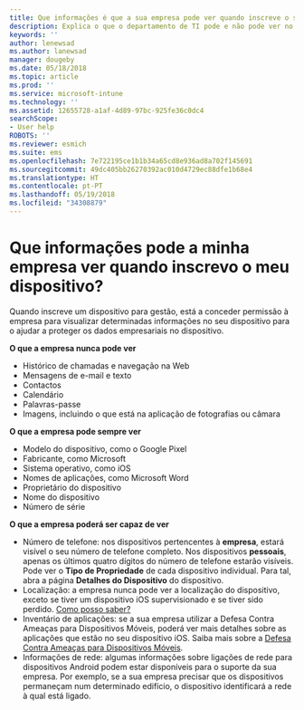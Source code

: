 ```yaml
---
title: Que informações é que a sua empresa pode ver quando inscreve o seu dispositivo?
description: Explica o que o departamento de TI pode e não pode ver no seu dispositivo gerido.
keywords: ''
author: lenewsad
ms.author: lanewsad
manager: dougeby
ms.date: 05/18/2018
ms.topic: article
ms.prod: ''
ms.service: microsoft-intune
ms.technology: ''
ms.assetid: 12655728-a1af-4d89-97bc-925fe36c0dc4
searchScope:
- User help
ROBOTS: ''
ms.reviewer: esmich
ms.suite: ems
ms.openlocfilehash: 7e722195ce1b1b34a65cd8e936ad8a702f145691
ms.sourcegitcommit: 49dc405bb26270392ac010d4729ec88dfe1b68e4
ms.translationtype: HT
ms.contentlocale: pt-PT
ms.lasthandoff: 05/19/2018
ms.locfileid: "34308879"
---
```

# <a name="what-information-can-my-company-see-when-i-enroll-my-device"></a>Que informações pode a minha empresa ver quando inscrevo o meu dispositivo?

Quando inscreve um dispositivo para gestão, está a conceder permissão à empresa para visualizar determinadas informações no seu dispositivo para o ajudar a proteger os dados empresariais no dispositivo.

**O que a empresa nunca pode ver**

- Histórico de chamadas e navegação na Web
- Mensagens de e-mail e texto
- Contactos
- Calendário
-   Palavras-passe
- Imagens, incluindo o que está na aplicação de fotografias ou câmara

**O que a empresa pode sempre ver**

- Modelo do dispositivo, como o Google Pixel
- Fabricante, como Microsoft
- Sistema operativo, como iOS
- Nomes de aplicações, como Microsoft Word
- Proprietário do dispositivo
- Nome do dispositivo
- Número de série

**O que a empresa poderá ser capaz de ver**

-  Número de telefone: nos dispositivos pertencentes à **empresa**, estará visível o seu número de telefone completo. Nos dispositivos **pessoais**, apenas os últimos quatro dígitos do número de telefone estarão visíveis. Pode ver o **Tipo de Propriedade** de cada dispositivo individual. Para tal, abra a página **Detalhes do Dispositivo** do dispositivo.
-  Localização: a empresa nunca pode ver a localização do dispositivo, exceto se tiver um dispositivo iOS supervisionado e se tiver sido perdido. [Como posso saber?](https://go.microsoft.com/fwlink/?linkid=853816)
- Inventário de aplicações: se a sua empresa utilizar a Defesa Contra Ameaças para Dispositivos Móveis, poderá ver mais detalhes sobre as aplicações que estão no seu dispositivo iOS. Saiba mais sobre a [Defesa Contra Ameaças para Dispositivos Móveis](you-are-prompted-to-install-mtd-ios.md).
- Informações de rede: algumas informações sobre ligações de rede para dispositivos Android podem estar disponíveis para o suporte da sua empresa. Por exemplo, se a sua empresa precisar que os dispositivos permaneçam num determinado edifício, o dispositivo identificará a rede à qual está ligado. 
